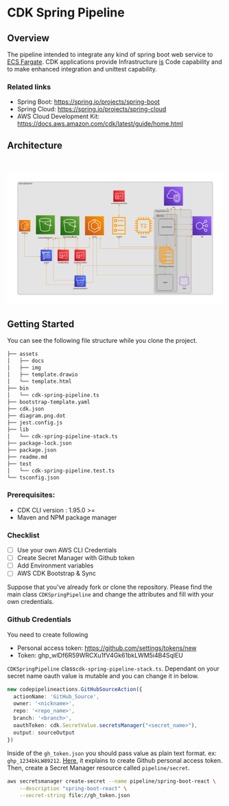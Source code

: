 # CDK Spring Pipeline

## Overview

The pipeline intended to integrate any kind of spring boot web service to [ECS Fargate](https://github.com/umutykaya/cdk-spring-pipeline/blob/master/assets/docs/ecs_overview.md). CDK applications provide Infrastructure [is](https://youtu.be/ZWCvNFUN-sU) Code capability and to make enhanced integration and unittest capability.

### Related links
* Spring Boot: https://spring.io/projects/spring-boot
* Spring Cloud: https://spring.io/projects/spring-cloud
* AWS Cloud Development Kit: https://docs.aws.amazon.com/cdk/latest/guide/home.html

## Architecture
<br>
<p align="center">
    <img src="assets/img/diagram.png" />
</p>

## Getting Started

You can see the following file structure while you clone the project. 

```
├── assets
│   ├── docs
│   ├── img
│   ├── template.drawio
│   └── template.html
├── bin
│   └── cdk-spring-pipeline.ts
├── bootstrap-template.yaml
├── cdk.json
├── diagram.png.dot
├── jest.config.js
├── lib
│   └── cdk-spring-pipeline-stack.ts
├── package-lock.json
├── package.json
├── readme.md
├── test
│   └── cdk-spring-pipeline.test.ts
└── tsconfig.json

```

### Prerequisites:

- CDK CLI version : 1.95.0 >= 
- Maven and NPM package manager

### Checklist

- [ ] Use your own AWS CLI Credentials
- [ ] Create Secret Manager with Github token
- [ ] Add Environment variables
- [ ] AWS CDK Bootstrap & Sync

Suppose that you've already fork or clone the repository. Please find the main class `CDKSpringPipeline` and change the attributes and fill with your own credentials.




### Github Credentials

You need to create following
- Personal access token: https://github.com/settings/tokens/new
- Token: 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

`CDKSpringPipeline` class`cdk-spring-pipeline-stack.ts`. Dependant on your secret name oauth value is mutable and you can change it in below.
```typescript
new codepipelineactions.GitHubSourceAction({
  actionName: 'GitHub_Source',
  owner: '<nickname>',
  repo: '<repo_name>',
  branch: '<branch>',
  oauthToken: cdk.SecretValue.secretsManager("<secret_name>"),
  output: sourceOutput
})
```
Inside of the `gh_token.json` you should pass value as plain text format. ex: `ghp_1234bkLW89212`. [Here](https://github.com/umutykaya/cdk-spring-pipeline/blob/master/assets/docs/github_token.md), it explains to create Github  personal access token. Then, create a Secret Manager resource called `pipeline/secret`.

```bash
aws secretsmanager create-secret --name pipeline/spring-boot-react \
    --description "spring-boot-react" \
    --secret-string file://gh_token.json
```


